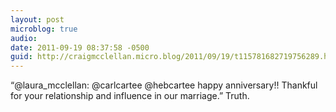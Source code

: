 ```yaml
---
layout: post
microblog: true
audio: 
date: 2011-09-19 08:37:58 -0500
guid: http://craigmcclellan.micro.blog/2011/09/19/t115781682719756289.html
---
```

“@laura_mcclellan: @carlcartee @hebcartee happy anniversary!! Thankful for your relationship and influence in our marriage.” Truth.
